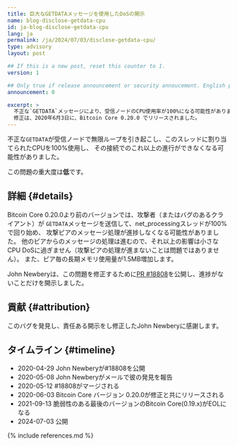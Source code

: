```yaml
---
title: 巨大なGETDATAメッセージを使用したDoSの開示
name: blog-disclose-getdata-cpu
id: ja-blog-disclose-getdata-cpu
lang: ja
permalink: /ja/2024/07/03/disclose-getdata-cpu/
type: advisory
layout: post

## If this is a new post, reset this counter to 1.
version: 1

## Only true if release announcement or security annoucement. English posts only
announcement: 0

excerpt: >
  不正な`GETDATA`メッセージにより、受信ノードのCPU使用率が100%になる可能性がありました。
  修正は、2020年6月3日に、Bitcoin Core 0.20.0 でリリースされました。
---
```


不正な`GETDATA`が受信ノードで無限ループを引き起こし、このスレッドに割り当てられたCPUを100%使用し、
その接続でのこれ以上の進行ができなくなる可能性がありました。

この問題の重大度は**低**です。

## 詳細 {#details}

Bitcoin Core 0.20.0より前のバージョンでは、攻撃者（またはバグのあるクライアント）が
`GETDATA`メッセージを送信して、net_processingスレッドが100%で回り始め、
攻撃ピアのメッセージ処理が進捗しなくなる可能性がありました。
他のピアからのメッセージの処理は進むので、それ以上の影響は小さなCPU DoSに過ぎません（攻撃ピアの処理が進まないことは問題ではありません）。
また、ピア毎の長期メモリ使用量が1.5MB増加します。

John Newberyは、この問題を修正するために[PR #18808](https://github.com/bitcoin/bitcoin/pull/18808)を公開し、進捗がないことだけを開示しました。

## 貢献 {#attribution}

このバグを発見し、責任ある開示をし修正したJohn Newberyに感謝します。

## タイムライン {#timeline}

- 2020-04-29 John Newberyが#18808を公開
- 2020-05-08 John Newberyがメールで彼の発見を報告
- 2020-05-12 #18808がマージされる
- 2020-06-03 Bitcoin Core バージョン 0.20.0が修正と共にリリースされる
- 2021-09-13 脆弱性のある最後のバージョンのBitcoin Core(0.19.x)がEOLになる
- 2024-07-03 公開

{% include references.md %}
